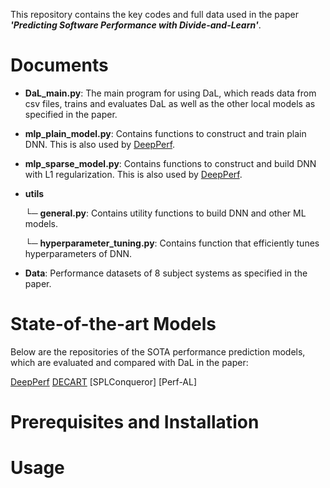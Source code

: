 This repository contains the key codes and full data used in the paper **_'Predicting Software Performance with Divide-and-Learn'_**.

# Documents

- **DaL_main.py**:
The main program for using DaL, which reads data from csv files, trains and evaluates DaL as well as the other local models as specified in the paper.

- **mlp_plain_model.py**:
Contains functions to construct and train plain DNN. This is also used by [DeepPerf](https://github.com/DeepPerf/DeepPerf).
    
- **mlp_sparse_model.py**:
Contains functions to construct and build DNN with L1 regularization. This is also used by [DeepPerf](https://github.com/DeepPerf/DeepPerf).

- **utils**

    └─ **general.py**:
    Contains utility functions to build DNN and other ML models.
    
    └─ **hyperparameter_tuning.py**:
    Contains function that efficiently tunes hyperparameters of DNN.
    

- **Data**:
Performance datasets of 8 subject systems as specified in the paper.

# State-of-the-art Models
Below are the repositories of the SOTA performance prediction models, which are evaluated and compared with DaL in the paper:

[DeepPerf](https://github.com/DeepPerf/DeepPerf)
[DECART](https://github.com/DeepPerf/DeepPerf)
[SPLConqueror]
[Perf-AL]

# Prerequisites and Installation

# Usage
